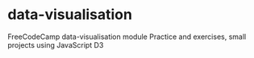 # data-visualisation
FreeCodeCamp data-visualisation module 
Practice and exercises, small projects
using JavaScript D3
